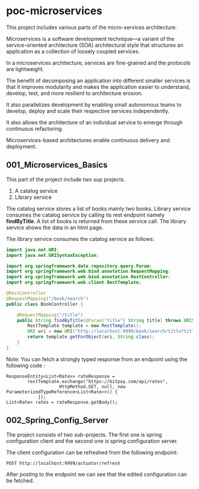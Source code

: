 # poc-microservices
This project includes various parts of the micro-services architecture. 

Microservices is a software development technique—a variant of the service-oriented architecture 
(SOA) architectural style that structures an application as a collection of loosely coupled services. 

In a microservices architecture, services are fine-grained and the protocols are lightweight. 

The benefit of decomposing an application into different smaller services is that it improves modularity and makes the application easier to understand, 
develop, test, and more resilient to architecture erosion. 

It also parallelizes development by enabling small autonomous teams to develop, deploy and scale their respective services independently.

It also allows the architecture of an individual service to emerge through continuous refactoring.

Microservices-based architectures enable continuous delivery and deployment.

## 001_Microservices_Basics

This part of the project include two sup projects.

1. A catalog service
2. Library service

The catalog service  stores a list of books mainly two books. Library service consumes the catalog service by calling its rest endpoint namely __findByTitle__.
A list of books is returned from these service call. The library service shows the data in an html page.

The library service consumes the catalog service as follows:

````java
import java.net.URI;
import java.net.URISyntaxException;

import org.springframework.data.repository.query.Param;
import org.springframework.web.bind.annotation.RequestMapping;
import org.springframework.web.bind.annotation.RestController;
import org.springframework.web.client.RestTemplate;

@RestController
@RequestMapping("/book/search")
public class BookController {

	@RequestMapping("/title")
	public String findByTitle(@Param("title") String title) throws URISyntaxException{
		RestTemplate template = new RestTemplate();
		URI uri = new URI("http://localhost:9999/book/search/title?title=" + title);
		return template.getForObject(uri, String.class);
	}
}
````

Note: You can fetch a strongly typed response from an endpoint using the following code :

````
ResponseEntity<List<Rate>> rateResponse =
        restTemplate.exchange("https://bitpay.com/api/rates",
                    HttpMethod.GET, null, new ParameterizedTypeReference<List<Rate>>() {
            });
List<Rate> rates = rateResponse.getBody();
````

## 002_Spring_Config_Server

The project consists of two sub-projects. The first one is spring configuration client and the second one is spring configuration server.

The client configuration can be refreshed from the following endpoint:
````
POST http://localhost:9999/actuator/refresh
````

After posting to the endpoint we can see that the edited configuration can be fetched.

 
